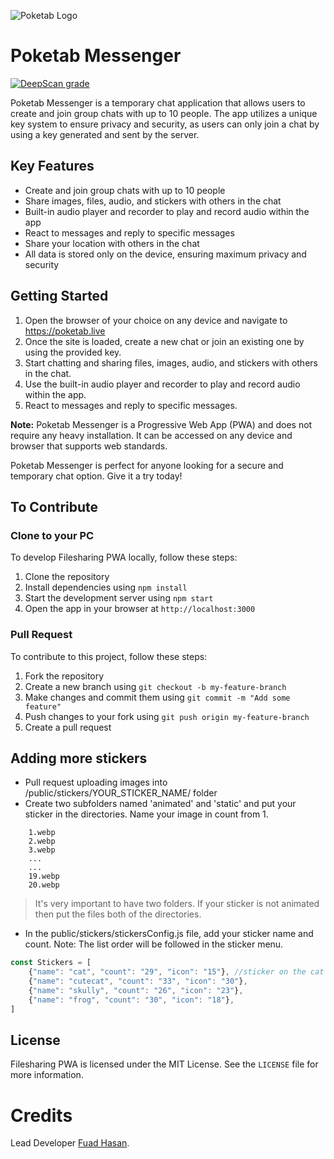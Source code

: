 
![Poketab Logo](https://raw.githubusercontent.com/itsfuad/Poketab-Messenger/main/public/images/avatars/pikachu(custom).png) 
# Poketab Messenger 
[![DeepScan grade](https://deepscan.io/api/teams/20528/projects/23967/branches/733333/badge/grade.svg)](https://deepscan.io/dashboard#view=project&tid=20528&pid=23967&bid=733333)

Poketab Messenger is a temporary chat application that allows users to create and join group chats with up to 10 people. The app utilizes a unique key system to ensure privacy and security, as users can only join a chat by using a key generated and sent by the server.

## Key Features
- Create and join group chats with up to 10 people
- Share images, files, audio, and stickers with others in the chat
- Built-in audio player and recorder to play and record audio within the app
- React to messages and reply to specific messages
- Share your location with others in the chat
- All data is stored only on the device, ensuring maximum privacy and security

## Getting Started
1. Open the browser of your choice on any device and navigate to https://poketab.live
2. Once the site is loaded, create a new chat or join an existing one by using the provided key.
3. Start chatting and sharing files, images, audio, and stickers with others in the chat.
4. Use the built-in audio player and recorder to play and record audio within the app.
5. React to messages and reply to specific messages.

**Note:** Poketab Messenger is a Progressive Web App (PWA) and does not require any heavy installation. It can be accessed on any device and browser that supports web standards.

Poketab Messenger is perfect for anyone looking for a secure and temporary chat option. Give it a try today!



## To Contribute

### Clone to your PC

To develop Filesharing PWA locally, follow these steps:

1. Clone the repository
2. Install dependencies using `npm install`
3. Start the development server using `npm start`
4. Open the app in your browser at `http://localhost:3000`

### Pull Request

To contribute to this project, follow these steps:

1. Fork the repository
2. Create a new branch using `git checkout -b my-feature-branch`
3. Make changes and commit them using `git commit -m "Add some feature"`
4. Push changes to your fork using `git push origin my-feature-branch`
5. Create a pull request

## Adding more stickers
+ Pull request uploading images into /public/stickers/YOUR_STICKER_NAME/ folder
+ Create two subfolders named 'animated' and 'static' and put your sticker in the directories. Name your image in count from 1. 
```
    1.webp
    2.webp
    3.webp
    ...
    ...
    19.webp
    20.webp
```
> It's very important to have two folders. If your sticker is not animated then put the files both of the directories.
+ In the public/stickers/stickersConfig.js file, add your sticker name and count. Note: The list order will be followed in the sticker menu. 
```js
const Stickers = [
    {"name": "cat", "count": "29", "icon": "15"}, //sticker on the cat folder which contains 29 webp files and 15th image is the icon.
    {"name": "cutecat", "count": "33", "icon": "30"},
    {"name": "skully", "count": "26", "icon": "23"},
    {"name": "frog", "count": "30", "icon": "18"},
]
```

## License

Filesharing PWA is licensed under the MIT License. See the `LICENSE` file for more information.

# Credits
Lead Developer [Fuad Hasan](https://github.com/itsfuad).
